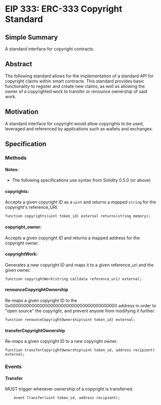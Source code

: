# EIP 333: ERC-333 Copyright Standard

## Simple Summary

A standard interface for copyright contracts.

## Abstract

The following standard allows for the implementation of a standard API for copyright claims within smart contracts. This standard provides basic functionality to register and create new claims, as well as allowing the owner of a copyrighted work to transfer or renounce ownership of said work.

## Motivation

 A standard interface for copyright would allow copyrights to be used, leveraged and referenced by applications such as wallets and exchanges.

## Specification

### Methods

#### Notes:

  * The following specifications use syntax from Solidity 0.5.0 (or above)

#### copyrights:

Accepts a given copyright ID as a `uint` and returns a mapped `string` for the copyright's reference_URI.

```Solidity
function copyrights(uint token_id) external returns(string memory);
```

#### copyright_owner:

Accepts a given copyright ID and returns a mapped address for the copyright owner.

#### copyrightWork:

Generates a new copyright ID and maps it to a given reference_uri and the given owner.

```Solidity
function copyrightWork(string calldata reference_uri) external;
```

#### renounceCopyrightOwnership

Re-maps a given copyright ID to the 0x0000000000000000000000000000000000000000 address in order to "open source" the copyright, and prevent anyone from modifying it further.

```Solidity
function renounceCopyrightOwnership(uint token_id) external;
```

#### transferCopyrightOwnership

Re-maps a given copyright ID to a new copyright owner.

```Solidity
function transferCopyrightOwnership(uint token_id, address recipient) external;
```

### Events

#### Transfer

MUST trigger whenever ownership of a copyright is transferred.

```Solidity
    event Transfer(uint token_id, address recipient);
```

